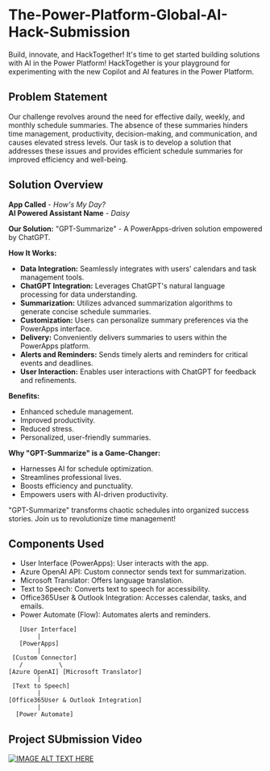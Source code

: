 # The-Power-Platform-Global-AI-Hack-Submission
Build, innovate, and HackTogether! It's time to get started building solutions with AI in the Power Platform!  HackTogether is your playground for experimenting with the new Copilot and AI features in the Power Platform.

## Problem Statement
Our challenge revolves around the need for effective daily, weekly, and monthly schedule summaries. The absence of these summaries hinders time management, productivity, decision-making, and communication, and causes elevated stress levels. Our task is to develop a solution that addresses these issues and provides efficient schedule summaries for improved efficiency and well-being.

## Solution Overview

**App Called** - _How's My Day?_ <br />
**AI Powered Assistant Name** - _Daisy_


**Our Solution:** "GPT-Summarize" - A PowerApps-driven solution empowered by ChatGPT.


**How It Works:**

* **Data Integration:** Seamlessly integrates with users' calendars and task management tools.
* **ChatGPT Integration:** Leverages ChatGPT's natural language processing for data understanding.
* **Summarization:** Utilizes advanced summarization algorithms to generate concise schedule summaries.
* **Customization:** Users can personalize summary preferences via the PowerApps interface.
* **Delivery:** Conveniently delivers summaries to users within the PowerApps platform.
* **Alerts and Reminders:** Sends timely alerts and reminders for critical events and deadlines.
* **User Interaction:** Enables user interactions with ChatGPT for feedback and refinements.



**Benefits:**

* Enhanced schedule management.
* Improved productivity.
* Reduced stress.
* Personalized, user-friendly summaries.

**Why "GPT-Summarize" is a Game-Changer:**

* Harnesses AI for schedule optimization.
* Streamlines professional lives.
* Boosts efficiency and punctuality.
* Empowers users with AI-driven productivity.


"GPT-Summarize" transforms chaotic schedules into organized success stories. Join us to revolutionize time management!

## Components Used 

* User Interface (PowerApps): User interacts with the app.
* Azure OpenAI API: Custom connector sends text for summarization.
* Microsoft Translator: Offers language translation.
* Text to Speech: Converts text to speech for accessibility.
* Office365User & Outlook Integration: Accesses calendar, tasks, and emails.
* Power Automate (Flow): Automates alerts and reminders.

```
   [User Interface]
        |
   [PowerApps]
        |
 [Custom Connector]
   /          \
[Azure OpenAI] [Microsoft Translator]
        |
 [Text to Speech]
        |
[Office365User & Outlook Integration]
        |
  [Power Automate]

```

## Project SUbmission Video
[![IMAGE ALT TEXT HERE](https://img.youtube.com/vi/RLqBL3ZTh9qfcv3b/0.jpg)](https://www.youtube.com/watch?v=Ob7rumUq21I?si=RLqBL3ZTh9qfcv3b)
